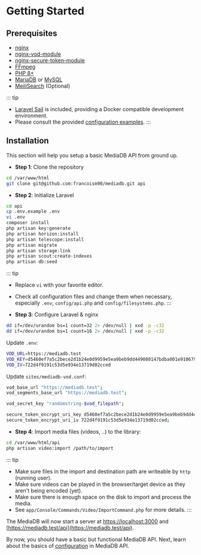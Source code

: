 # Getting Started

## Prerequisites

- [nginx](https://nodejs.org/)
- [nginx-vod-module](https://github.com/kaltura/nginx-vod-module)
- [nginx-secure-token-module](https://github.com/kaltura/nginx-secure-token-module)
- [FFmpeg](https://www.ffmpeg.org/)
- [PHP 8+](https://www.php.net/)
- [MariaDB](https://mariadb.org/) or [MySQL](https://www.mysql.com/)
- [MeiliSearch](https://www.meilisearch.com/) (Optional)

::: tip

- [Laravel Sail](https://laravel.com/docs/8.x/sail) is included, providing a Docker compatible development environment.
- Please consult the provided [configuration examples](https://github.com/francoism90/mediadb/tree/master/doc).
  :::

## Installation

This section will help you setup a basic MediaDB API from ground up.

- **Step 1**: Clone the repository

```bash
cd /var/www/html
git clone git@github.com:francoism90/mediadb.git api
```

- **Step 2**: Initialize Laravel

```bash
cd api
cp .env.example .env
vi .env
composer install
php artisan key:generate
php artisan horizon:install
php artisan telescope:install
php artisan migrate
php artisan storage:link
php artisan scout:create-indexes
php artisan db:seed
```

::: tip

- Replace `vi` with your favorite editor.
- Check all configuration files and change them when necessary, especially `.env`, `config/api.php` and `config/filesystems.php`.
  :::

- **Step 3**: Configure Laravel & nginx

```bash
dd if=/dev/urandom bs=1 count=32 2> /dev/null | xxd -p -c32
dd if=/dev/urandom bs=1 count=16 2> /dev/null | xxd -p -c32
```

Update `.env`:

```bash
VOD_URL=https://mediadb.test
VOD_KEY=d5460ef7a5c2bece2d1b24e0d9959e5ea9beb9dd449080147bdba001e9106793
VOD_IV=722d4f9191c53d5e934e13719d02cced
```

Update `sites/mediadb-vod.conf`:

```bash
vod_base_url "https://mediadb.test";
vod_segments_base_url "https://mediadb.test";

vod_secret_key "randomstring-$vod_filepath";

secure_token_encrypt_uri_key d5460ef7a5c2bece2d1b24e0d9959e5ea9beb9dd449080147bdba001e9106793;
secure_token_encrypt_uri_iv 722d4f9191c53d5e934e13719d02cced;
```

- **Step 4**: Import media files (videos, ..) to the library:

```bash
cd /var/www/html/api
php artisan video:import /path/to/import
```

::: tip

- Make sure files in the import and destination path are writeable by `http` (running user).
- Make sure videos can be played in the browser/target device as they aren't being encoded (yet).
- Make sure there is enough space on the disk to import and process the media.
- See `app/Console/Commands/Video/ImportCommand.php` for more details.
  :::

The MediaDB will now start a server at [https://localhost:3000](https://localhost:3000) and [https://mediadb.test/api](https://mediadb.test/api).

By now, you should have a basic but functional MediaDB API. Next, learn about the basics of [configuration](./configuration.md) in MediaDB API.
